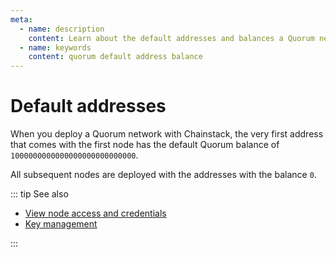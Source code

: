 ```yaml
---
meta:
  - name: description
    content: Learn about the default addresses and balances a Quorum network is deployed with.
  - name: keywords
    content: quorum default address balance
---
```


# Default addresses

When you deploy a Quorum network with Chainstack, the very first address that comes with the first node has the default Quorum balance of `1000000000000000000000000000`.

All subsequent nodes are deployed with the addresses with the balance `0`.

::: tip See also

* [View node access and credentials](/platform/view-node-access-and-credentials)
* [Key management](/operations/quorum/key-management)

:::
